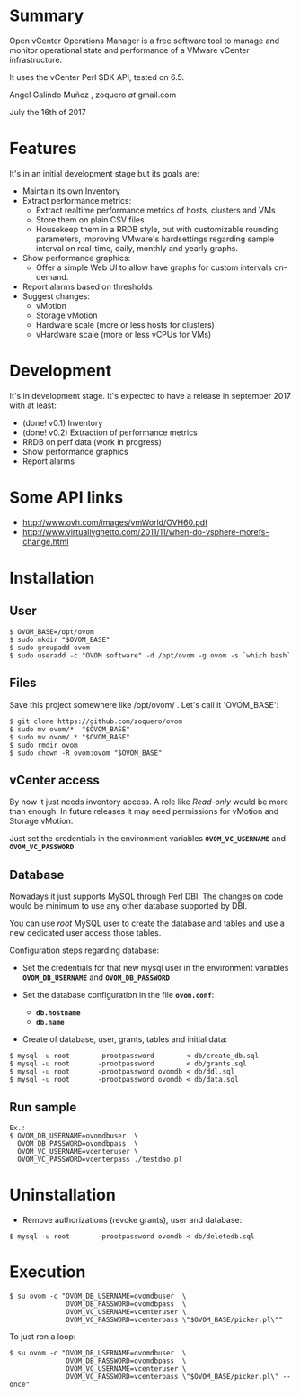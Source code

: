 # Summary

Open vCenter Operations Manager is a free software tool to manage and monitor operational state and performance of a VMware vCenter infrastructure.

It uses the vCenter Perl SDK API, tested on 6.5.

Angel Galindo Muñoz , zoquero _at_ gmail.com

July the 16th of 2017

# Features

It's in an initial development stage but its goals are:

* Maintain its own Inventory
* Extract performance metrics:
    * Extract realtime performance metrics of hosts, clusters and VMs
    * Store them on plain CSV files
    * Housekeep them in a RRDB style, but with customizable rounding parameters, improving VMware's hardsettings regarding sample interval on real-time, daily, monthly and yearly graphs.
* Show performance graphics:
    * Offer a simple Web UI to allow have graphs for custom intervals on-demand.
* Report alarms based on thresholds
* Suggest changes:
    * vMotion
    * Storage vMotion
    * Hardware scale (more or less hosts for clusters)
    * vHardware scale (more or less vCPUs for VMs)

# Development

It's in development stage. It's expected to have a release in september 2017 with at least:

* (done! v0.1) Inventory 
* (done! v0.2) Extraction of performance metrics
* RRDB on perf data (work in progress)
* Show performance graphics
* Report alarms

# Some API links
* http://www.ovh.com/images/vmWorld/OVH60.pdf
* http://www.virtuallyghetto.com/2011/11/when-do-vsphere-morefs-change.html

# Installation

## User

```
$ OVOM_BASE=/opt/ovom
$ sudo mkdir "$OVOM_BASE"
$ sudo groupadd ovom
$ sudo useradd -c "OVOM software" -d /opt/ovom -g ovom -s `which bash`
```

## Files
Save this project somewhere like /opt/ovom/ . Let's call it 'OVOM_BASE':

```
$ git clone https://github.com/zoquero/ovom
$ sudo mv ovom/*  "$OVOM_BASE"
$ sudo mv ovom/.* "$OVOM_BASE"
$ sudo rmdir ovom
$ sudo chown -R ovom:ovom "$OVOM_BASE"
```


## vCenter access
By now it just needs inventory access. A role like *Read-only* would be more than enough. In future releases it may need permissions for vMotion and Storage vMotion.

Just set the credentials in the environment variables **`OVOM_VC_USERNAME`** and **`OVOM_VC_PASSWORD`**

## Database

Nowadays it just supports MySQL through Perl DBI. The changes on code would be minimum to use any other database supported by DBI.

You can use *root* MySQL user to create the database and tables and use a new dedicated user access those tables.

Configuration steps regarding database:

* Set the credentials for that new mysql user in the environment variables **`OVOM_DB_USERNAME`** and **`OVOM_DB_PASSWORD`**

* Set the database configuration in the file **`ovom.conf`**:
    * **`db.hostname`**
    * **`db.name`**

* Create of database, user, grants, tables and initial data:
```
$ mysql -u root       -prootpassword        < db/create_db.sql
$ mysql -u root       -prootpassword        < db/grants.sql
$ mysql -u root       -prootpassword ovomdb < db/ddl.sql
$ mysql -u root       -prootpassword ovomdb < db/data.sql
```

## Run sample

```
Ex.:
$ OVOM_DB_USERNAME=ovomdbuser  \
  OVOM_DB_PASSWORD=ovomdbpass  \
  OVOM_VC_USERNAME=vcenteruser \
  OVOM_VC_PASSWORD=vcenterpass ./testdao.pl 
```

# Uninstallation

* Remove authorizations (revoke grants), user and database:
```
$ mysql -u root       -prootpassword ovomdb < db/deletedb.sql 
```

# Execution

```
$ su ovom -c "OVOM_DB_USERNAME=ovomdbuser  \
              OVOM_DB_PASSWORD=ovomdbpass  \
              OVOM_VC_USERNAME=vcenteruser \
              OVOM_VC_PASSWORD=vcenterpass \"$OVOM_BASE/picker.pl\""
```

To just ron a loop:
```
$ su ovom -c "OVOM_DB_USERNAME=ovomdbuser  \
              OVOM_DB_PASSWORD=ovomdbpass  \
              OVOM_VC_USERNAME=vcenteruser \
              OVOM_VC_PASSWORD=vcenterpass \"$OVOM_BASE/picker.pl\" --once"
```
